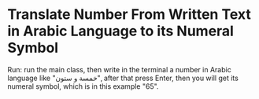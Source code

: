 # Translate Number From Written Text in Arabic Language to its Numeral Symbol 

Run: run the main class, then write in the terminal a number in Arabic language like "خمسة و ستون", after that press Enter, then you will get its numeral symbol, which is in this example "65".
